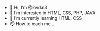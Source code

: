 - 👋 Hi, I’m @Rvidal3
- 👀 I’m interested in HTML, CSS, PHP, JAVA
- 🌱 I’m currently learning  HTML, CSS
- 📫 How to reach me ...

<!---
Rvidal3/Rvidal3 is a ✨ special ✨ repository because its `README.md` (this file) appears on your GitHub profile.
You can click the Preview link to take a look at your changes.
--->
